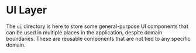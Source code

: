 # UI Layer

The `ui` directory is here to store some general-purpose UI components that can be used in multiple places in the application, despite domain boundaries. These are reusable components that are not tied to any specific domain.
